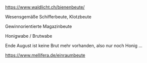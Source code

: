 https://www.waldlicht.ch/bienenbeute/

Wesensgemäße Schifferbeute, Klotzbeute 

Gewinnorientierte Magazinbeute

Honigwabe / Brutwabe

Ende August ist keine Brut mehr vorhanden, also nur noch Honig ...

https://www.mellifera.de/einraumbeute